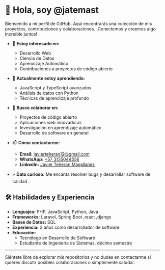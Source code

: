  # 👋 Hola, soy @jatemast

Bienvenido a mi perfil de GitHub. Aquí encontrarás una colección de mis proyectos, contribuciones y colaboraciones. ¡Conectemos y creemos algo increíble juntos!

- 👀 **Estoy interesado en:** 
  - Desarrollo Web
  - Ciencia de Datos
  - Aprendizaje Automático
  - Contribuciones a proyectos de código abierto

- 🌱 **Actualmente estoy aprendiendo:**
  - JavaScript y TypeScript avanzados
  - Análisis de datos con Python
  - Técnicas de aprendizaje profundo

- 💞️ **Busco colaborar en:**
  - Proyectos de código abierto
  - Aplicaciones web innovadoras
  - Investigación en aprendizaje automático
  - Desarrollo de software en general

- 📫 **Cómo contactarme:**
  - **Email:** [javierteheran19@gmail.com](mailto:javierteheran19@gmail.com)
  - **WhatsApp:** [+57 3135044556](https://wa.me/573135044556)
  - **LinkedIn:** [Javier Teheran Magallanez](https://co.linkedin.com/in/javierteheranmagallanez?original_referer=https%3A%2F%2Fwww.google.com%2F)

 

- ⚡ **Dato curioso:** Me encanta resolver bugs y desarrollar software de calidad .

## 🛠 Habilidades y Experiencia
- **Lenguajes:** PHP, JavaScript, Python, Java
- **Frameworks:** Laravel, Spring Boot ,react ,django
- **Bases de Datos:** SQL
- **Experiencia:** 2 años como desarrollador de software
- **Educación:** 
  - Tecnólogo en Desarrollo de Software
  - Estudiante de Ingeniería de Sistemas, décimo semestre

---

Siéntete libre de explorar mis repositorios y no dudes en contactarme si quieres discutir posibles colaboraciones o simplemente saludar.

 
